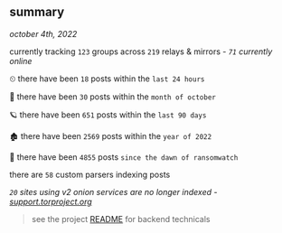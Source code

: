 
## summary
_october 4th, 2022_

currently tracking `123` groups across `219` relays & mirrors - _`71` currently online_

⏲ there have been `18` posts within the `last 24 hours`

🦈 there have been `30` posts within the `month of october`

🪐 there have been `651` posts within the `last 90 days`

🏚 there have been `2569` posts within the `year of 2022`

🦕 there have been `4855` posts `since the dawn of ransomwatch`

there are `58` custom parsers indexing posts

_`20` sites using v2 onion services are no longer indexed - [support.torproject.org](https://support.torproject.org/onionservices/v2-deprecation/)_

> see the project [README](https://github.com/joshhighet/ransomwatch#ransomwatch--) for backend technicals
